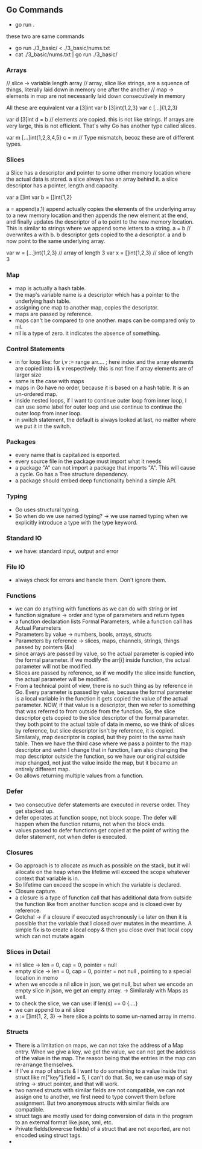 ## Go Commands
 - go run .

 these two are same commands
 - go run ./3_basic/ < ./3_basic/nums.txt
 - cat ./3_basic/nums.txt | go run ./3_basic/






### Arrays
// slice -> variable length array
// array, slice like strings, are a squence of things, literally laid down in memory one after the another
// map -> elements in map are not necessarily laid down consecutively in memory

All these are equivalent
var a [3]int
var b [3]int{1,2,3}
var c [...]{1,2,3}

var d [3]int
d = b // elements are copied. this is not like strings. If arrays are very large, this is not efficient. That's why Go has another type called slices.

var m [...]int{1,2,3,4,5}
c = m // Type mismatch, becoz these are of different types.

### Slices
a Slice has a descriptor and pointer to some other memory location where the actual data is stored. a slice always has an array behind it.
a slice descriptor has a pointer, length and capacity. 

var a []int
var b = []int{1,2}

a = append(a,1)
append actually copies the elements of the underlying array to a new memory location and then appends the new element at the end, and finally updates the descriptor of a to point to the new memory location.
This is similar to strings where we append some letters to a string.
a = b // overwrites a with b. b descriptor gets copied to the a descriptor. a and b now point to the same underlying array. 

var w = [...]int{1,2,3} // array of length 3
var x = []int{1,2,3} // slice of length 3


### Map
- map is actually a hash table.
- the map's variable name is a descriptor which has a pointer to the underlying hash table.
- assigning one map to another map, copies the descriptor.
- maps are passed by reference.
- maps can't be compared to one another. maps can be compared only to nil.
- nil is a type of zero. it indicates the absence of something.

### Control Statements
- in for loop like: for i,v := range arr.... ; here index and the array elements are copied into i & v respectively. this is not fine if array elements are of larger size
- same is the case with maps
- maps in Go have no order, because it is based on a hash table. It is an un-ordered map.
- inside nested loops, if I want to continue outer loop from inner loop, I can use some label for outer loop and use continue <label> to continue the outer loop from inner loop.
- in switch statement, the default is always looked at last, no matter where we put it in the switch.

### Packages
- every name that is capitalized is exported.
- every source file in the package must import what it needs
- a package "A" can not import a package that imports "A". This will cause a cycle. Go has a Tree structure dependency.
- a package should embed deep functionality behind a simple API.

### Typing
- Go uses structural typing.
- So when do we use named typing? -> we use named typing when we explicitly introduce a type with the type keyword.

### Standard IO
- we have: standard input, output and error

### File IO
- always check for errors and handle them. Don't ignore them.

### Functions
- we can do anything with functions as we can do with string or int
- function signature -> order and type of parameters and return types
- a function declaration lists Formal Parameters, while a function call has Actual Parameters
- Parameters by value -> numbers, bools, arrays, structs
- Parameters by reference -> slices, maps, channels, strings, things passed by pointers (&x)
- since arrays are passed by value, so the actual parameter is copied into the formal parameter. if we modify the arr[i] inside function, the actual parameter will not be modified. 
- Slices are passed by reference, so if we modify the slice inside function, the actual parameter will be modified.
- From a technical point of view, there is no such thing as by reference in Go. Every parameter is passed by value, because the formal parameter is a local variable in the function it gets copied  the value of the actual parameter. NOW, if that value is a descriptor, then we refer to something that was referred to from outside from the function. So, the slice descriptor gets copied to the slice descriptor of the formal parameter. they both point to the actual table of data in memo, so we think of slices by reference, but slice descriptor isn't by reference, it is copied. Similaraly, map descriptor is copied, but they point to the same hash table. Then we have the third case where we pass a pointer to the map descriptor and wehn I change that in function, I am also changing the map descriptor outside the function, so we have our original outside map changed, not just the value inside the map, but it became an entirely different map.
- Go allows returning multiple values from a function.

### Defer
- two consecutive defer statements are executed in reverse order. They get stacked up.
- defer operates at function scope, not block scope. The defer will happen when the function returns, not when the block ends.
- values passed to defer functions get copied at the point of writing the defer statement, not when  defer is executed.

### Closures
- Go approach is to allocate as much as possible on the stack, but it will allocate on the heap when the lifetime will exceed the scope whatever context that variable is in.
- So lifetime can exceed the scope in which  the variable is declared.
- Closure capture.
- a closure is a type of function call that has additional data from outside the function like from another function scope and is closed over by reference.
- Gotcha! -> if a closure if executed asychronously i.e later on then it is possible that the variable that I closed over mutates in the meantime. A simple fix is to create a local copy & then you close over that local copy which can not mutate again

### Slices in Detail
- nil slice -> len = 0, cap = 0, pointer = null
- empty slice -> len = 0, cap = 0, pointer = not null , pointing to a special location in memo
- when we encode a nil slice in json, we get null, but when we encode an empty slice in json, we get an empty array. -> Similaraly with Maps as well.
- to check the slice, we can use: if len(s) == 0 {....} 
- we can append to a nil slice
- a := []int{1, 2, 3} -> here slice a points to some un-named array in memo.


### Structs
- There is a limitation on maps, we can not take the address of a Map entry. When we give a key, we get the value, we can not get the address of the value in the map. The reason being that the entries in the map can re-arrange themselves.
- If I've a map of structs & I want to do something to a value inside that struct like m["key"].field = 5, I can't do that. So, we can use map of say string -> struct pointer, and that will work.
- two named structs with similar fields are not compatible, we can not assign one to another, we first need to type convert them before assignment. But two anonymous structs with similar fields are compatible.
- struct tags are mostly used for doing conversion of data in the program to an external format like json, xml, etc.
- Private fields(lowercse fields) of a struct that are not exported, are not encoded using struct tags.
- 